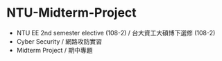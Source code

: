 # NTU-Midterm-Project
- NTU EE 2nd semester elective (108-2) / 台大資工大碩博下選修 (108-2)
- Cyber Security / 網路攻防實習
- Midterm Project / 期中專題

